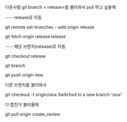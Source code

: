 다른사람 git branch < release>를 불러와서 pull 하고 싶을때

---- release로 이동

git remote set-branches --add origin release

git fetch origin release:release

---- 해당 브랜치(release)로 이동

git checkout release

git branch



git push origin new



다른 브랜치를 불러와서

 git checkout -t origin/uiux
Switched to a new branch 'uiux'

다 합친거 불러올때

git pull origin create_review